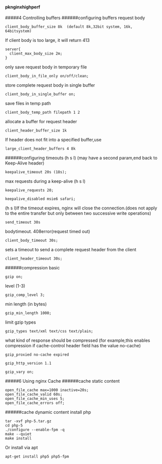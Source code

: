 #### pknginxhighperf
#####4 Controlling buffers
######configuring buffers
request body
```
client_body_buffer_size 8k  (default 8k,32bit system, 16k, 64bitsystem)
```
If client body is too large, it will return 413
```
server{
  client_max_body_size 2m;
}
```

only save request body in temporary file
```
client_body_in_file_only on/off/clean;
```
store complete request body in single buffer
```
client_body_in_single_buffer on;
```
save files in temp path
```
client_body_temp_path filepath 1 2
```
allocate a buffer for request header
```
client_header_buffer_size 1k
```
If header does not fit into a specified buffer,use
```
large_client_header_buffers 4 8k
```
######configuring timeouts
(h s l) (may have a second param,end back to Keep-Alive header)
```
keepalive_timeout 20s (18s);  
```
max requests during a keep-alive (h s l)
```
keepalive_requests 20;
```
```
keepalive_disabled msie6 safari;
```
(h s l)If the timeout expires, nginx will close the connection.(does not apply to the entire transfer but only between two successive write operations)
```
send_timeout 30s
```
bodytimeout. 408error(request timed out)
```
client_body_timeout 30s;
```
sets a timeout to send a complete request header from the client
```
client_header_timeout 30s;
```
######compression
basic
```
gzip on;
```
level (1-3)
```
gzip_comp_level 3;
```
min length (in bytes)
```
gzip_min_length 1000;
```
limit gzip types
```
gzip_types text/xml text/css text/plain;
```
what kind of response should be compressed (for example,this enables compression if cache-control header field has the value no-cache)
```
gzip_proxied no-cache expired
```
```
gzip_http_version 1.1
```

```
gzip_vary on;
```
#####6 Using nginx Cache
######cache static content
```
open_file_cache max=1000 inactive=20s;
open_file_cache_valid 60s;
open_file_cache_min_uses 5;
open_file_cache_errors off;
```
######cache dynamic content
install php
```
tar -xvf php-5.tar.gz
cd php-5
./configure --enable-fpm -q
make --quiet
make install
```
Or install via apt
```
apt-get install php5 php5-fpm
```

